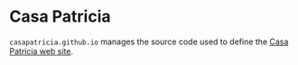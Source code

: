 # Casa Patricia

`casapatricia.github.io` manages the source code used to define 
the [Casa Patricia web site](https://github.com/casapatricia/casapatricia.github.io).
